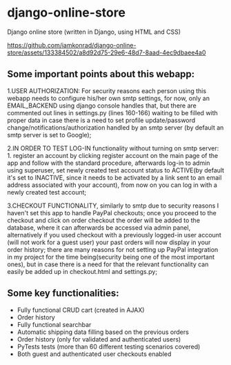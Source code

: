 # django-online-store
Django online store (written in Django, using HTML and CSS)



https://github.com/iamkonrad/django-online-store/assets/133384502/a8d92d75-29e6-48d7-8aad-4ec9dbaee4a0



## Some important points about this webapp:

1.USER AUTHORIZATION: 
For security reasons each person using this webapp needs to configure his/her own smtp settings, for now, only an EMAIL_BACKEND using django console handles that, but there are commented out lines in settings.py (lines 160-166) waiting to be filled with proper data in case there is a need to set profile update/password change/notifications/authorization handled by an smtp server (by default an smtp server is set to Google); 


2.IN ORDER TO TEST LOG-IN functionality without turning on smtp server: 1. register an account by clicking register account on the main page of the app and follow with the standard procedure, afterwards log-in to admin using superuser, set newly created test account status to ACTIVE(by default it's set to INACTIVE, since it needs to be activated by a link sent to an email address associated with your account), from now on you can log in with a newly created test account;


3.CHECKOUT FUNCTIONALITY, similarly to smtp due to security reasons I haven't set this app to handle PayPal checkouts; once you proceed to the checkout and click on order checkout the order will be added to the database, where it can afterwards be accessed via admin panel, alternatively if you used checkout with a previously logged-in user account (will not work for a guest user) your past orders will now display in your order history;  there are many reasons for not setting up PayPal integration in my project for the time being(security being one of the most important ones), but in case there is a need for that the relevant functionality can easily be added up in checkout.html and settings.py;

## Some key functionalities:

- Fully functional CRUD cart (created in AJAX)
- Order history
- Fully functional searchbar
- Automatic shipping data filling based on the previous orders
- Order history (only for validated and authenticated users)
- PyTests tests (more than 60 different testing scenarios covered) 
- Both guest and authenticated user checkouts enabled
